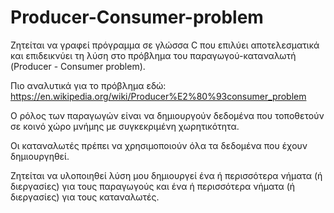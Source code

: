 # Producer-Consumer-problem


Ζητείται να γραφεί πρόγραμμα σε γλώσσα C που επιλύει
αποτελεσματικά και επιδεικνύει τη λύση στο πρόβλημα του
παραγωγού-καταναλωτή (Producer - Consumer problem).

Πιο αναλυτικά για το πρόβλημα εδώ:
https://en.wikipedia.org/wiki/Producer%E2%80%93consumer_problem

Ο ρόλος των παραγωγών είναι να δημιουργούν δεδομένα που
τοποθετούν σε κοινό χώρο μνήμης με συγκεκριμένη χωρητικότητα.

Οι καταναλωτές πρέπει να χρησιμοποιούν όλα τα δεδομένα που
έχουν δημιουργηθεί.

Ζητείται να υλοποιηθεί λύση μου δημιουργεί ένα ή περισσότερα
νήματα (ή διεργασίες) για τους παραγωγούς και ένα ή περισσότερα
νήματα (ή διεργασίες) για τους καταναλωτές.
